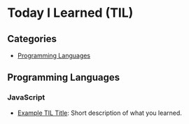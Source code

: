 # Today I Learned (TIL)

## Categories

- [Programming Languages](#programming-languages)

## Programming Languages

### JavaScript

- [Example TIL Title](javascript/example-title.md): Short description of what you learned.

